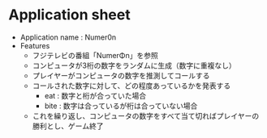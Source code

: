 # Application sheet
- Application name : Numer0n
- Features
    - フジテレビの番組「NumerΦn」を参照
    - コンピュータが3桁の数字をランダムに生成（数字に重複なし）
    - プレイヤーがコンピュータの数字を推測してコールする
    - コールされた数字に対して、どの程度あっているかを発表する
        - eat : 数字と桁が合っていた場合
        - bite : 数字は合っているが桁は合っていない場合
    - これを繰り返し、コンピュータの数字をすべて当て切ればプレイヤーの勝利とし、ゲーム終了
